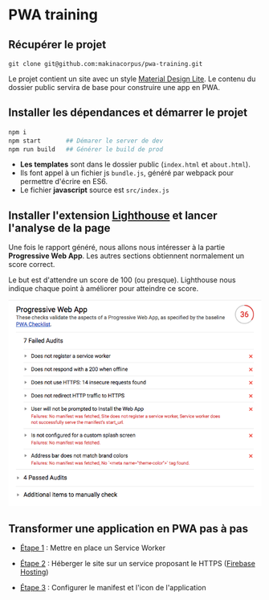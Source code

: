 # PWA training

## Récupérer le projet

```
git clone git@github.com:makinacorpus/pwa-training.git
```

Le projet contient un site avec un style [Material Design Lite](https://getmdl.io/). Le contenu du dossier public servira de base pour construire une app en PWA.

## Installer les dépendances et démarrer le projet

```bash
npm i
npm start       ## Démarer le server de dev
npm run build   ## Générer le build de prod
```

* **Les templates** sont dans le dossier public (`index.html` et `about.html`). 
* Ils font appel à un fichier js `bundle.js`, généré par webpack pour permettre d'écrire en ES6.
* Le fichier **javascript** source est `src/index.js`

## Installer l'extension [Lighthouse](https://chrome.google.com/webstore/detail/lighthouse/blipmdconlkpinefehnmjammfjpmpbjk?hl=fr) et lancer l'analyse de la page

Une fois le rapport généré, nous allons nous intéresser à la partie **Progressive Web App**. Les autres sections obtiennent normalement un score correct.

Le but est d'attendre un score de 100 (ou presque). Lighthouse nous indique chaque point à améliorer pour atteindre ce score.

![Rapport Lighthouse](images/lighthouse-base.png)

## Transformer une application en PWA pas à pas

- [Étape 1](https://github.com/makinacorpus/pwa-training/blob/master/02-service-worker.md) : Mettre en place un Service Worker

- [Étape 2](https://github.com/makinacorpus/pwa-training/blob/master/01-firebase.md) : Héberger le site sur un service proposant le HTTPS ([Firebase Hosting](https://firebase.google.com/docs/hosting/))

- [Étape 3](https://github.com/makinacorpus/pwa-training/blob/master/03-manifest.md) : Configurer le manifest et l'icon de l'application
